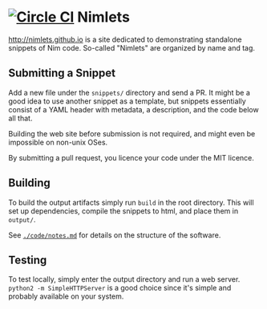[![Circle CI](https://circleci.com/gh/nimlets/nimlets.svg?style=svg)](https://circleci.com/gh/nimlets/nimlets)
Nimlets
===
<http://nimlets.github.io> is a site dedicated to demonstrating standalone
snippets of Nim code. So-called "Nimlets" are organized by name and tag.


Submitting a Snippet
---
Add a new file under the `snippets/` directory and send a PR. It might be a
good idea to use another snippet as a template, but snippets essentially
consist of a YAML header with metadata, a description, and the code below all
that.

Building the web site before submission is not required, and might even be
impossible on non-unix OSes.

By submitting a pull request, you licence your code under the MIT licence.


Building
---
To build the output artifacts simply run `build` in the root directory. This
will set up dependencies, compile the snippets to html, and place them in
`output/`.

See [`./code/notes.md`][notes] for details on the structure of the software.

  [notes]: https://github.com/nimlets/nimlets.github.io/blob/master/code/notes.md


Testing
---
To test locally, simply enter the output directory and run a web server.
`python2 -m SimpleHTTPServer` is a good choice since it's simple and probably
available on your system.
